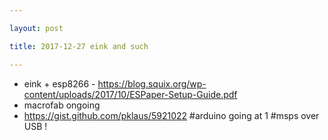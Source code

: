 ```yaml
---

layout: post

title: 2017-12-27 eink and such

---
```



-   eink + esp8266 -
    https://blog.squix.org/wp-content/uploads/2017/10/ESPaper-Setup-Guide.pdf
-   macrofab ongoing
-   https://gist.github.com/pklaus/5921022 \#arduino going at 1 \#msps
    over USB !

